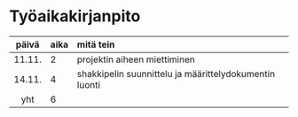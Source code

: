 # Työaikakirjanpito

| päivä | aika | mitä tein  |
| :----:|:-----| :-----|
| 11.11. | 2    | projektin aiheen miettiminen |
| 14.11. | 4    | shakkipelin suunnittelu ja määrittelydokumentin luonti |
| yht   | 6   | | 